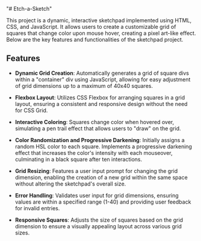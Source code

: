 "# Etch-a-Sketch" 

This project is a dynamic, interactive sketchpad implemented using HTML, CSS, and JavaScript. It allows users to create a customizable grid of squares that change color upon mouse hover, creating a pixel art-like effect. Below are the key features and functionalities of the sketchpad project.

## Features

- **Dynamic Grid Creation**: Automatically generates a grid of square divs within a "container" div using JavaScript, allowing for easy adjustment of grid dimensions up to a maximum of 40x40 squares.

- **Flexbox Layout**: Utilizes CSS Flexbox for arranging squares in a grid layout, ensuring a consistent and responsive design without the need for CSS Grid.

- **Interactive Coloring**: Squares change color when hovered over, simulating a pen trail effect that allows users to "draw" on the grid.

- **Color Randomization and Progressive Darkening**: Initially assigns a random HSL color to each square. Implements a progressive darkening effect that increases the color's intensity with each mouseover, culminating in a black square after ten interactions.

- **Grid Resizing**: Features a user input prompt for changing the grid dimension, enabling the creation of a new grid within the same space without altering the sketchpad's overall size.

- **Error Handling**: Validates user input for grid dimensions, ensuring values are within a specified range (1-40) and providing user feedback for invalid entries.

- **Responsive Squares**: Adjusts the size of squares based on the grid dimension to ensure a visually appealing layout across various grid sizes.

